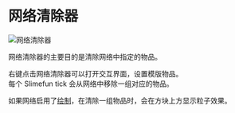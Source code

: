 # 网络清除器

![网络清除器](https://cdn.jsdelivr.net/gh/GuizhanCraft/Networks-Wiki/images/network-purger.png ':size=25%')

网络清除器的主要目的是清除网络中指定的物品。

右键点击网络清除器可以打开交互界面，设置模版物品。  
每个 Slimefun tick 会从网络中移除一组对应的物品。

如果网络启用了[绘制](/Network-Crayon)，在清除一组物品时，会在方块上方显示粒子效果。

